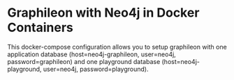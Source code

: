 
# Graphileon with Neo4j in Docker Containers

This docker-compose configuration allows you to setup graphileon with one application database (host=neo4j-graphileon, user=neo4j, password=graphileon) and one playground database (host=neo4j-playground, user=neo4j, password=playground).
